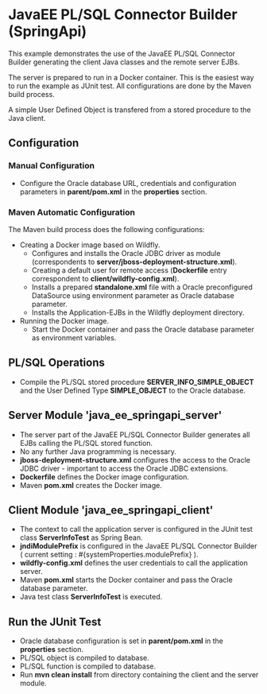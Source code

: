 # JavaEE PL/SQL Connector Builder (SpringApi)

This example demonstrates the use of the JavaEE PL/SQL Connector Builder generating the client Java classes and the remote server EJBs.

The server is prepared to run in a Docker container. This is the easiest way to run the example as JUnit test. All configurations are done by the Maven build process.

A simple User Defined Object is transfered from a stored procedure to the Java client.

## Configuration

### Manual Configuration

- Configure the Oracle database URL, credentials and configuration parameters in **parent/pom.xml** in the **properties** section.

### Maven Automatic Configuration

The Maven build process does the following configurations:

- Creating a Docker image based on Wildfly.
    - Configures and installs the Oracle JDBC driver as module (correspondents to **server/jboss-deployment-structure.xml**).
    - Creating a default user for remote access (**Dockerfile** entry correspondent to **client/wildfly-config.xml**).
    - Installs a prepared **standalone.xml** file with a Oracle preconfigured DataSource using environment parameter as Oracle database parameter.
    - Installs the Application-EJBs in the Wildfly deployment directory.
- Running the Docker image.
    - Start the Docker container and pass the Oracle database parameter as environment variables.  

## PL/SQL Operations

- Compile the PL/SQL stored procedure **SERVER_INFO_SIMPLE_OBJECT** and the User Defined Type **SIMPLE_OBJECT** to the Oracle database.

## Server Module 'java_ee_springapi_server'

- The server part of the JavaEE PL/SQL Connector Builder generates all EJBs calling the PL/SQL stored function.
- No any further Java programming is necessary.
- **jboss-deployment-structure.xml** configures the access to the Oracle JDBC driver - important to access the Oracle JDBC extensions.
- **Dockerfile** defines the Docker image configuration.
- Maven **pom.xml** creates the Docker image.

## Client Module 'java_ee_springapi_client'

- The context to call the application server is configured in the JUnit test class **ServerInfoTest** as Spring Bean.
- **jndiModulePrefix** is configured in the JavaEE PL/SQL Connector Builder ( current setting : #{systemProperties.modulePrefix} ).
- **wildfly-config.xml** defines the user credentials to call the application server.
- Maven **pom.xml** starts the Docker container and pass the Oracle database parameter.
- Java test class **ServerInfoTest** is executed.

## Run the JUnit Test

- Oracle database configuration is set in **parent/pom.xml** in the **properties** section.
- PL/SQL object is compiled to database.
- PL/SQL function is compiled to database.
- Run **mvn clean install** from directory containing the client and the server module.
